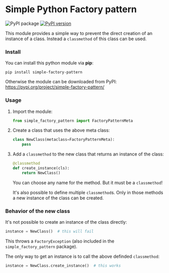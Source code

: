 # Simple Python Factory pattern

![PyPI package](https://github.com/mammo0/py-simple-factory-pattern/workflows/PyPI%20package/badge.svg)
[![PyPI version](https://badge.fury.io/py/simple-factory-pattern.svg)](https://badge.fury.io/py/simple-factory-pattern)

This module provides a simple way to prevent the direct creation of an instance of a class. Instead a `classmethod` of this class can be used.


### Install

You can install this python module via **pip**:
```shell
pip install simple-factory-pattern
```

Otherwise the module can be downloaded from PyPI: https://pypi.org/project/simple-factory-pattern/


### Usage

1. Import the module:
   ```python
   from simple_factory_pattern import FactoryPatternMeta
   ```
2. Create a class that uses the above meta class:
   ```python
   class NewClass(metaclass=FactoryPatternMeta):
       pass
   ```
3. Add a `classmethod` to the new class that returns an instance of the class:
   ```python
   @classmethod
   def create_instance(cls):
       return NewClass()
   ```
   You can choose any name for the method. But it must be a `classmethod`!

   It's also possible to define multiple `classmethod`s. Only in those methods a new instance of the class can be created.


### Behavior of the new class

It's not possible to create an instance of the class directly:
```python
instance = NewClass()  # this will fail
```
This throws a `FactoryException` (also included in the `simple_factory_pattern` package).

The only way to get an instance is to call the above definded `classmethod`:
```python
instance = NewClass.create_instance()  # this works
```
